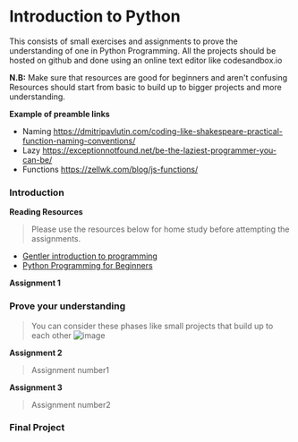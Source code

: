 # Introduction to Python

This consists of small exercises and assignments to prove the understanding of one in Python Programming.
All the projects should be hosted on github and done using an online text editor like codesandbox.io

**N.B:** Make sure that resources are good for beginners and aren't confusing  
         Resources should start from basic to build up to bigger projects and more understanding. 


**Example of preamble links**
- Naming
  https://dmitripavlutin.com/coding-like-shakespeare-practical-function-naming-conventions/
- Lazy
  https://exceptionnotfound.net/be-the-laziest-programmer-you-can-be/
- Functions
https://zellwk.com/blog/js-functions/

### Introduction
**Reading Resources**
> Please use the resources below for home study before attempting the assignments.
- [Gentler introduction to programming](https://www.freecodecamp.org/news/a-gentler-introduction-to-programming-1f57383a1b2c/)
- [Python Programming for Beginners](https://www.udemy.com/python-programming-beginners/?ranMID=39197&ranEAID=JVFxdTr9V80&ranSiteID=JVFxdTr9V80-HiTlksk6LmMvSwmMKWw25Q&LSNPUBID=JVFxdTr9V80)



**Assignment 1**
### Prove your understanding
> You can consider these phases like small projects that build up to each other
![image](assign.jpg)

**Assignment 2**
> Assignment number1




**Assignment 3**
> Assignment number2

### Final Project
